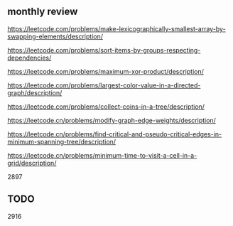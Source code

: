

## monthly review

https://leetcode.com/problems/make-lexicographically-smallest-array-by-swapping-elements/description/

https://leetcode.com/problems/sort-items-by-groups-respecting-dependencies/

https://leetcode.com/problems/maximum-xor-product/description/

https://leetcode.com/problems/largest-color-value-in-a-directed-graph/description/

https://leetcode.com/problems/collect-coins-in-a-tree/description/

https://leetcode.cn/problems/modify-graph-edge-weights/description/

https://leetcode.cn/problems/find-critical-and-pseudo-critical-edges-in-minimum-spanning-tree/description/

https://leetcode.cn/problems/minimum-time-to-visit-a-cell-in-a-grid/description/

2897


## TODO

2916
